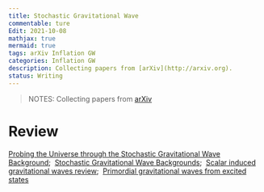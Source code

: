 ```yaml
---
title: Stochastic Gravitational Wave
commentable: ture
Edit: 2021-10-08
mathjax: true
mermaid: true
tags: arXiv Inflation GW 
categories: Inflation GW
description: Collecting papers from [arXiv](http://arxiv.org).
status: Writing
---
```

>NOTES: Collecting papers from [arXiv](http://arxiv.org)

# Review
[Probing the Universe through the Stochastic Gravitational Wave Background](https://arxiv.org/pdf/1807.00786.pdf);&nbsp;&nbsp;[Stochastic Gravitational Wave Backgrounds](https://arxiv.org/pdf/1811.08797.pdf);&nbsp;&nbsp;[Scalar induced gravitational waves review](https://arxiv.org/pdf/2109.01398.pdf);&nbsp;&nbsp;[Primordial gravitational waves
from excited states](https://arxiv.org/pdf/2111.14664.pdf)
